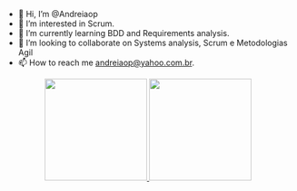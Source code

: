 - 👋 Hi, I’m @Andreiaop
- 👀 I’m interested in Scrum.
- 🌱 I’m currently learning BDD and Requirements analysis.
- 💞️ I’m looking to collaborate on Systems analysis, Scrum e Metodologias Agil
- 📫 How to reach me andreiaop@yahoo.com.br.

<!---
Andreiaop/Andreiaop is a ✨ special ✨ repository because its `README.md` (this file) appears on your GitHub profile.
You can click the Preview link to take a look at your changes.
--->
<div align="center">
  <a href="https://github.com/rafaballerini">
  <img height="180em" src="https://github-readme-stats.vercel.app/api?username=andreiaop&show_icons=true&theme=dracula&include_all_commits=true&count_private=true"/>
  <img height="180em" src="https://github-readme-stats.vercel.app/api/top-langs/?username=andreiaop&layout=compact&langs_count=7&theme=dracula"/>
</div>
